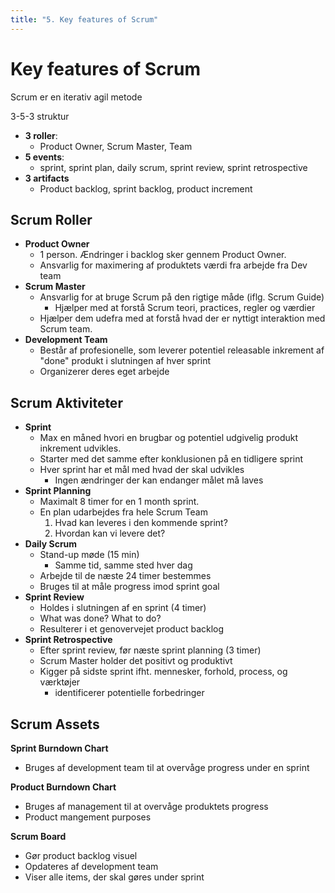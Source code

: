 ```yaml
---
title: "5. Key features of Scrum"
---
```


# Key features of Scrum

Scrum er en iterativ agil metode

3-5-3 struktur

* **3 roller**: 
    * Product Owner, Scrum Master, Team
* **5 events**: 
    * sprint, sprint plan, daily scrum, sprint review, sprint retrospective
* **3 artifacts**
    * Product backlog, sprint backlog, product increment



## Scrum Roller

* **Product Owner**
    * 1 person. Ændringer i backlog sker gennem Product Owner.
    * Ansvarlig for maximering af produktets værdi fra arbejde fra Dev team
* **Scrum Master**
    * Ansvarlig for at bruge Scrum på den rigtige måde (iflg. Scrum Guide)
        * Hjælper med at forstå Scrum teori, practices, regler og værdier
    * Hjælper dem udefra med at forstå hvad der er nyttigt interaktion med Scrum team.
* **Development Team**
    * Består af profesionelle, som leverer potentiel releasable inkrement af "done" produkt i slutningen af hver sprint
    * Organizerer deres eget arbejde



## Scrum Aktiviteter

* **Sprint**
    * Max en måned hvori en brugbar og potentiel udgivelig produkt inkrement udvikles.
    * Starter med det samme efter konklusionen på en tidligere sprint
    * Hver sprint har et mål med hvad der skal udvikles
        * Ingen ændringer der kan endanger målet må laves
* **Sprint Planning**
    * Maximalt 8 timer for en 1 month sprint.
    * En plan udarbejdes fra hele Scrum Team
        1. Hvad kan leveres i den kommende sprint?
        2. Hvordan kan vi levere det?
* **Daily Scrum**
    * Stand-up møde (15 min)
        * Samme tid, samme sted hver dag
    * Arbejde til de næste 24 timer bestemmes
    * Bruges til at måle progress imod sprint goal
* **Sprint Review**
    * Holdes i slutningen af en sprint (4 timer)
    * What was done? What to do?
    * Resulterer i et genovervejet product backlog
* **Sprint Retrospective**
    * Efter sprint review, før næste sprint planning (3 timer)
    * Scrum Master holder det positivt og produktivt
    * Kigger på sidste sprint ifht. mennesker, forhold, process, og værktøjer
        * identificerer potentielle forbedringer



## Scrum Assets

**Sprint Burndown Chart**

* Bruges af development team til at overvåge progress under en sprint

**Product Burndown Chart**

* Bruges af management til at overvåge produktets progress
* Product mangement purposes

**Scrum Board**

* Gør product backlog visuel
* Opdateres af development team
* Viser alle items, der skal gøres under sprint